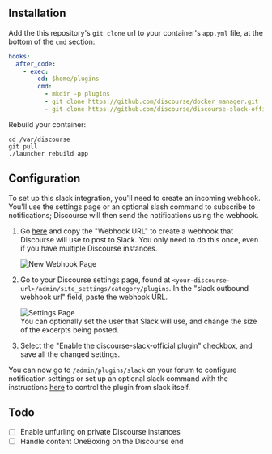 ## Installation

Add the this repository's `git clone` url to your container's `app.yml` file, at the bottom of the `cmd` section:

```yml
hooks:
  after_code:
    - exec:
        cd: $home/plugins
        cmd:
          - mkdir -p plugins
          - git clone https://github.com/discourse/docker_manager.git
          - git clone https://github.com/discourse/discourse-slack-official.git
```

Rebuild your container:

```
cd /var/discourse
git pull
./launcher rebuild app
```

## Configuration

To set up this slack integration, you'll need to create an incoming webhook. You'll use the settings page or an optional slash command to subscribe to notifications; Discourse will then send the notifications using the webhook.


1. Go [here](https://slack.com/apps/new/A0F7XDUAZ-incoming-webhooks) and copy the "Webhook URL" to create a webhook that Discourse will use to post to Slack. You only need to do this once, even if you have multiple  Discourse instances.  

    ![New Webhook Page](https://cloud.githubusercontent.com/assets/1386403/16739200/f92dbee8-4766-11e6-9e4a-03289337a91b.png)

2. Go to your Discourse settings page, found at `<your-discourse-url>/admin/site_settings/category/plugins`. In the "slack outbound webhook url" field, paste the webhook URL.

    ![Settings Page](https://cloud.githubusercontent.com/assets/1386403/16739198/f92c6b60-4766-11e6-99b2-877a370f67b5.png)  
    You can optionally set the user that Slack will use, and change the size of the excerpts being posted.

3. Select the "Enable the discourse-slack-official plugin" checkbox, and save all the changed settings.

You can now go to `/admin/plugins/slack` on your forum to configure notification settings or set up an optional slack command with the instructions [here](./README-SLASHCOMMAND.md) to control the plugin from slack itself.

## Todo

- [ ] Enable unfurling on private Discourse instances
- [ ] Handle content OneBoxing on the Discourse end
